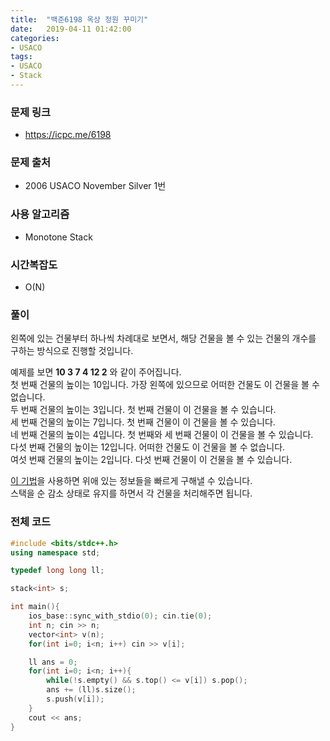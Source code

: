 ```yaml
---
title:  "백준6198 옥상 정원 꾸미기"
date:   2019-04-11 01:42:00
categories:
- USACO
tags:
- USACO
- Stack
---
```


### 문제 링크
* https://icpc.me/6198

### 문제 출처
* 2006 USACO November Silver 1번

### 사용 알고리즘
* Monotone Stack

### 시간복잡도
* O(N)

### 풀이
왼쪽에 있는 건물부터 하나씩 차례대로 보면서, 해당 건물을 볼 수 있는 건물의 개수를 구하는 방식으로 진행할 것입니다.

예제를 보면 **10 3 7 4 12 2** 와 같이 주어집니다.<br>
첫 번째 건물의 높이는 10입니다. 가장 왼쪽에 있으므로 어떠한 건물도 이 건물을 볼 수 없습니다.<Br>
두 번째 건물의 높이는 3입니다. 첫 번째 건물이 이 건물을 볼 수 있습니다.<br>
세 번째 건물의 높이는 7입니다. 첫 번째 건물이 이 건물을 볼 수 있습니다.<br>
네 번째 건물의 높이는 4입니다. 첫 번째와 세 번째 건물이 이 건물을 볼 수 있습니다.<br>
다섯 번째 건물의 높이는 12입니다. 어떠한 건물도 이 건물을 볼 수 없습니다.<Br>
여섯 번째 건물의 높이는 2입니다. 다섯 번째 건물이 이 건물을 볼 수 있습니다.

[이 기법](https://justicehui.github.io/medium-algorithm/2019/01/01/monotoneStack/)을 사용하면 위애 있는 정보들을 빠르게 구해낼 수 있습니다.<br>
스택을 순 감소 상태로 유지를 하면서 각 건물을 처리해주면 됩니다.

### 전체 코드
```cpp
#include <bits/stdc++.h>
using namespace std;

typedef long long ll;

stack<int> s;

int main(){
	ios_base::sync_with_stdio(0); cin.tie(0);
	int n; cin >> n;
	vector<int> v(n);
	for(int i=0; i<n; i++) cin >> v[i];

	ll ans = 0;
	for(int i=0; i<n; i++){
		while(!s.empty() && s.top() <= v[i]) s.pop();
		ans += (ll)s.size();
		s.push(v[i]);
	}
	cout << ans;
}
```
